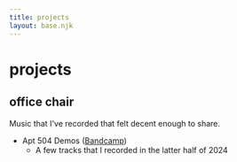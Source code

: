 ```yaml
---
title: projects
layout: base.njk
---
```


# projects
## office chair
Music that I've recorded that felt decent enough to share.
- Apt 504 Demos ([Bandcamp](https://officechair.bandcamp.com/album/apt-504-demos-2))
    * A few tracks that I recorded in the latter half of 2024

